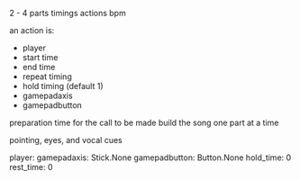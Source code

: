 2 - 4 parts
timings
actions
bpm

an action is:
  - player
  - start time
  - end time
  - repeat timing
  - hold timing (default 1)
  - gamepadaxis
  - gamepadbutton

preparation time for the call to be made
build the song one part at a time

pointing, eyes, and vocal cues


player:
  gamepadaxis: Stick.None
  gamepadbutton: Button.None
  hold_time: 0
  rest_time: 0
